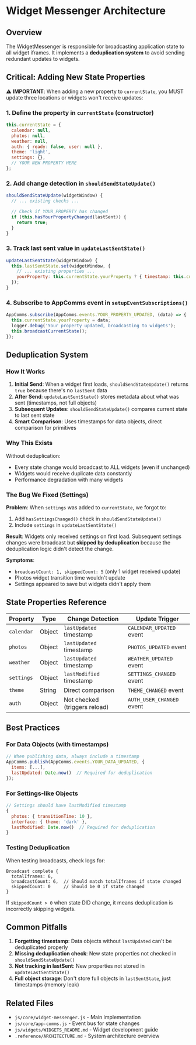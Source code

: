 # Widget Messenger Architecture

## Overview

The WidgetMessenger is responsible for broadcasting application state to all widget iframes. It implements a **deduplication system** to avoid sending redundant updates to widgets.

## Critical: Adding New State Properties

⚠️ **IMPORTANT**: When adding a new property to `currentState`, you MUST update three locations or widgets won't receive updates:

### 1. Define the property in `currentState` (constructor)

```javascript
this.currentState = {
  calendar: null,
  photos: null,
  weather: null,
  auth: { ready: false, user: null },
  theme: 'light',
  settings: {},
  // YOUR NEW PROPERTY HERE
};
```

### 2. Add change detection in `shouldSendStateUpdate()`

```javascript
shouldSendStateUpdate(widgetWindow) {
  // ... existing checks ...

  // Check if YOUR_PROPERTY has changed
  if (this.hasYourPropertyChanged(lastSent)) {
    return true;
  }
}
```

### 3. Track last sent value in `updateLastSentState()`

```javascript
updateLastSentState(widgetWindow) {
  this.lastSentState.set(widgetWindow, {
    // ... existing properties ...
    yourProperty: this.currentState.yourProperty ? { timestamp: this.currentState.yourProperty.timestamp } : null
  });
}
```

### 4. Subscribe to AppComms event in `setupEventSubscriptions()`

```javascript
AppComms.subscribe(AppComms.events.YOUR_PROPERTY_UPDATED, (data) => {
  this.currentState.yourProperty = data;
  logger.debug('Your property updated, broadcasting to widgets');
  this.broadcastCurrentState();
});
```

## Deduplication System

### How It Works

1. **Initial Send**: When a widget first loads, `shouldSendStateUpdate()` returns `true` because there's no `lastSent` data
2. **After Send**: `updateLastSentState()` stores metadata about what was sent (timestamps, not full objects)
3. **Subsequent Updates**: `shouldSendStateUpdate()` compares current state to last sent state
4. **Smart Comparison**: Uses timestamps for data objects, direct comparison for primitives

### Why This Exists

Without deduplication:
- Every state change would broadcast to ALL widgets (even if unchanged)
- Widgets would receive duplicate data constantly
- Performance degradation with many widgets

### The Bug We Fixed (Settings)

**Problem**: When `settings` was added to `currentState`, we forgot to:
1. Add `hasSettingsChanged()` check in `shouldSendStateUpdate()`
2. Include `settings` in `updateLastSentState()`

**Result**: Widgets only received settings on first load. Subsequent settings changes were broadcast but **skipped by deduplication** because the deduplication logic didn't detect the change.

**Symptoms**:
- `broadcastCount: 1, skippedCount: 5` (only 1 widget received update)
- Photos widget transition time wouldn't update
- Settings appeared to save but widgets didn't apply them

## State Properties Reference

| Property | Type | Change Detection | Update Trigger |
|----------|------|------------------|----------------|
| `calendar` | Object | `lastUpdated` timestamp | `CALENDAR_UPDATED` event |
| `photos` | Object | `lastUpdated` timestamp | `PHOTOS_UPDATED` event |
| `weather` | Object | `lastUpdated` timestamp | `WEATHER_UPDATED` event |
| `settings` | Object | `lastModified` timestamp | `SETTINGS_CHANGED` event |
| `theme` | String | Direct comparison | `THEME_CHANGED` event |
| `auth` | Object | Not checked (triggers reload) | `AUTH_USER_CHANGED` event |

## Best Practices

### For Data Objects (with timestamps)

```javascript
// When publishing data, always include a timestamp
AppComms.publish(AppComms.events.YOUR_DATA_UPDATED, {
  items: [...],
  lastUpdated: Date.now()  // Required for deduplication
});
```

### For Settings-like Objects

```javascript
// Settings should have lastModified timestamp
{
  photos: { transitionTime: 10 },
  interface: { theme: 'dark' },
  lastModified: Date.now()  // Required for deduplication
}
```

### Testing Deduplication

When testing broadcasts, check logs for:
```
Broadcast complete {
  totalIframes: 6,
  broadcastCount: 6,  // Should match totalIframes if state changed
  skippedCount: 0     // Should be 0 if state changed
}
```

If `skippedCount > 0` when state DID change, it means deduplication is incorrectly skipping widgets.

## Common Pitfalls

1. **Forgetting timestamp**: Data objects without `lastUpdated` can't be deduplicated properly
2. **Missing deduplication check**: New state properties not checked in `shouldSendStateUpdate()`
3. **Not tracking in lastSent**: New properties not stored in `updateLastSentState()`
4. **Full object storage**: Don't store full objects in `lastSentState`, just timestamps (memory leak)

## Related Files

- `js/core/widget-messenger.js` - Main implementation
- `js/core/app-comms.js` - Event bus for state changes
- `js/widgets/WIDGETS_README.md` - Widget development guide
- `.reference/ARCHITECTURE.md` - System architecture overview
